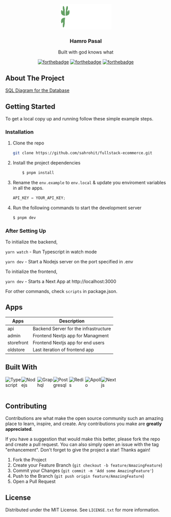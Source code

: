 <!-- PROJECT LOGO -->
<br />
<div align="center">
  <a href="https://github.com/github_username/repo_name">
    <img src="./apps/storefront/public/logo_dark.svg" alt="Logo" width="160" height="80">
  </a>

  <h3 align="center">Hamro Pasal</h3>

  <p align="center">
    Built with god knows what
    <br />
    <a href="https://madre.vercel.app"></a>

[![forthebadge](https://forthebadge.com/images/badges/built-with-love.svg)](https://forthebadge.com)
[![forthebadge](https://forthebadge.com/images/badges/powered-by-electricity.svg)](https://forthebadge.com)
[![forthebadge](https://forthebadge.com/images/badges/made-with-typescript.svg)](https://forthebadge.com)

</div>

## About The Project

<a href="https://dbdiagram.io/d/6427f58e5758ac5f1725e8ce">SQL Diagram for the Database</a>

<!-- GETTING STARTED -->

## Getting Started

To get a local copy up and running follow these simple example steps.

### Installation

1. Clone the repo
   ```sh
   git clone https://github.com/sahrohit/fullstack-ecommerce.git
   ```
2. Install the project dependencies

   ```powershell
       $ pnpm install
   ```

3. Rename the `env.example` to `env.local` & update you enviroment variables in all the apps.

   ```js
   API_KEY = YOUR_API_KEY;
   ```

4. Run the following commands to start the development server

   ```powershell
   $ pnpm dev
   ```

### After Setting Up

To initialize the backend,

`yarn watch` - Run Typescript in watch mode

`yarn dev` - Start a Nodejs server on the port specified in .env

To initialize the frontend,

`yarn dev` - Starts a Next App at http://localhost:3000

For other commands, check `scripts` in package.json.

## Apps

| Apps       | Description                           |
| ---------- | ------------------------------------- |
| api        | Backend Server for the infrastructure |
| admin      | Frontend Nextjs app for Managment     |
| storefront | Frontend Nextjs app for end users     |
| oldstore   | Last iteration of frontend app        |

## Built With

<div style="display: flex; flex-wrap: wrap;">
<img src="https://img.icons8.com/color/48/000000/typescript.png" title="Typescript" alt="Typescript" width="50" height="50" />
<img src="https://img.icons8.com/color/48/000000/nodejs.png" title="Nodejs" alt="Nodejs" width="50" height="50" />
<img src="https://img.icons8.com/color/48/000000/graphql.png" title="Graphql" alt="Graphql" width="50" height="50" />
<img src="https://img.icons8.com/color/256/postgreesql.png" title="Postgresql" alt="Postgresql" width="50" height="50" />
<img src="https://img.icons8.com/color/48/000000/redis.png" title="Redis" alt="Redis" width="50" height="50" /><img src="https://img.icons8.com/color/48/000000/apollo.png" title="Apollo" alt="Apollo" width="50" height="50" />
<img src="https://img.icons8.com/color/48/000000/nextjs.png" title="Nextjs" alt="Nextjs" width="50" height="50" />
</div>

## Contributing

Contributions are what make the open source community such an amazing place to learn, inspire, and create. Any contributions you make are **greatly appreciated**.

If you have a suggestion that would make this better, please fork the repo and create a pull request. You can also simply open an issue with the tag "enhancement".
Don't forget to give the project a star! Thanks again!

1. Fork the Project
2. Create your Feature Branch (`git checkout -b feature/AmazingFeature`)
3. Commit your Changes (`git commit -m 'Add some AmazingFeature'`)
4. Push to the Branch (`git push origin feature/AmazingFeature`)
5. Open a Pull Request

<!-- LICENSE -->

## License

Distributed under the MIT License. See `LICENSE.txt` for more information.

<!-- CONTACT -->
